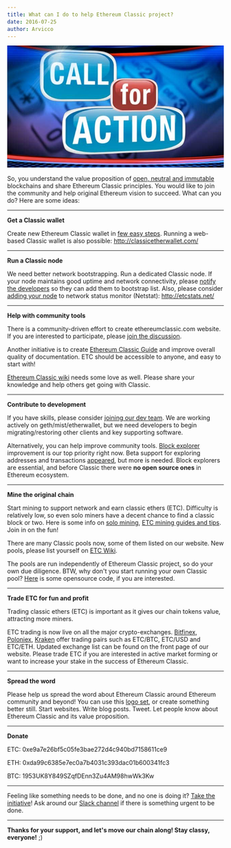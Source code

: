 ```yaml
---
title: What can I do to help Ethereum Classic project?
date: 2016-07-25
author: Arvicco
---
```

![Call for action](./CallForAction_1440096073156_114852_ver1.0.jpg)

So, you understand the value proposition of [open, neutral and immutable](https://medium.com/@bit_novosti/a-crypto-decentralist-manifesto-6ba1fa0b9ede) blockchains and share Ethereum Classic principles. You would like to join the community and help original Ethereum vision to succeed. What can you do? Here are some ideas:
- - -
**Get a Classic wallet**

Create new Ethereum Classic wallet in [few easy steps](https://np.reddit.com/r/EthereumClassic/comments/4ubgzp/how_to_get_started_with_a_classic_wallet/).
Running a web-based Classic wallet is also possible: http://classicetherwallet.com/

- - -
**Run a Classic node**

We need better network bootstrapping. Run a dedicated Classic node. If your node maintains good uptime and network connectivity, please [notify the developers](https://github.com/ethereumproject/go-ethereum/issues/4) so they can add them to bootstrap list.
Also, please consider [adding your node](https://github.com/Machete3000/etc-net-intelligence-api) to network status monitor (Netstat): http://etcstats.net/
- - -
**Help with community tools**

There is a community-driven effort to create ethereumclassic.com website. If you are interested to participate, please [join the discussion](http://www.reddit.com/r/EthereumClassic/comments/4uvg06/making_design_for_ethereum_classic_community/).

Another initiative is to create [Ethereum Classic Guide](https://www.reddit.com/r/EthereumClassic/comments/4vcb1w/call_to_action_classic_documentation_initiative/?st=ir9gp9n8&sh=5aa085dd) and improve overall quality of documentation. ETC should be accessible to anyone, and easy to start with!

[Ethereum Classic wiki](http://ethcwiki.org) needs some love as well. Please share your knowledge and help others get going with Classic.

- - -
**Contribute to development**

If you have skills, please consider [joining our dev team](https://github.com/ethereumproject/Volunteer/issues/1). We are working actively on geth/mist/etherwallet, but we need developers to begin migrating/restoring other clients and key supporting software.

Alternatively, you can help improve community tools. [Block explorer](https://github.com/aakilfernandes/explorer) improvement is our top priority right now. Beta support for exploring addresses and transactions [appeared](http://gastracker.io/), but more is needed. Block explorers are essential, and before Classic there were **no open source ones** in Ethereum ecosystem.

- - -
**Mine the original chain**

Start mining to support network and earn classic ethers (ETC). Difficulty is relatively low, so even solo miners have a decent chance to find a classic block or two. Here is some info on [solo mining](https://www.reddit.com/r/EthereumClassic/comments/4ti33y/classic_miners_please_use_geth_149_for_now/), [ETC mining guides and tips](http://www.etcminer.com/). Join in on the fun!

There are many Classic pools now, some of them listed on our website. New pools, please list yourself on [ETC Wiki](http://ethcwiki.org/index.php?title=Mining_Pool).

The pools are run independently of Ethereum Classic project, so do your own due diligence. BTW, why don't you start running your own Classic pool? [Here](https://github.com/etherchain-org/ethpool-core) is some opensource code, if you are interested.

- - -
**Trade ETC for fun and profit**

Trading classic ethers (ETC) is important as it gives our chain tokens value, attracting more miners.

ETC trading is now live on all the major crypto-exchanges. [Bitfinex](http://blog.bitfinex.com/announcements/ethereum-classic-launch/), [Poloniex](https://twitter.com/Poloniex/status/757068619234803712), [Kraken](http://blog.kraken.com/post/148071533482/update-on-etceth-funding) offer trading pairs such as ETC/BTC, ETC/USD and ETC/ETH. Updated exchange list can be found on the front page of our website. Please trade ETC if you are interested in active market forming or want to increase your stake in the success of Ethereum Classic.

- - -
**Spread the word**

Please help us spread the word about Ethereum Classic around Ethereum community and beyond! You can use this [logo set](https://github.com/ethereumclassic/README/raw/master/etc_logo_set.zip), or create something better still. Start websites. Write blog posts. Tweet. Let people know about Ethereum Classic and its value proposition.

- - -
**Donate**

ETC: 0xe9a7e26bf5c05fe3bae272d4c940bd7158611ce9

ETH: 0xda99c6385e7ec0a7b4031c393dac01b600341fc3

BTC: 1953UK8Y849SZqfDEnn3Zu4AM98hwWk3Kw
- - -
Feeling like something needs to be done, and no one is doing it? [Take the initiative](https://www.reddit.com/r/EthereumClassic/comments/4vaqe7/getting_things_done_in_a_decentralized_way/)! Ask around our [Slack channel](http://ethereumclassic.herokuapp.com/) if there is something urgent to be done.
- - -
**Thanks for your support, and let's move our chain along! Stay classy, everyone!** ;)
